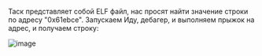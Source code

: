 Таск представляет собой ELF файл, нас просят найти значение строки по адресу "0x61ebce".
Запускаем Иду, дебагер, и выполняем прыжок на адрес, и получаем строку:

![image](https://github.com/DjaInPentest/RE-write-ups/assets/62026360/b65622a8-a40e-4ce1-8c29-600ddb58302c)
